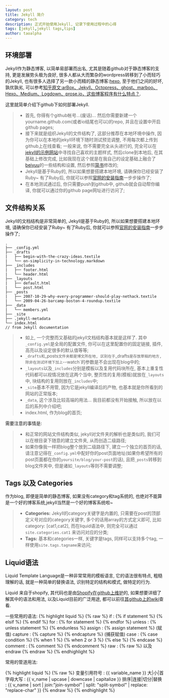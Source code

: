 ```yaml
---
layout: post
title: Jekyll 简介
category: tech 
description: 正式开始使用Jekyll, 记录下使用过程中的心得
tags: [jekyll,jekyll tags,tips]
author: taoalpha
---
```


## 环境部署

 Jekyll作为静态博客, 以简单易部署而出名, 尤其是随着github对于静态博客的支持, 更是发展势头极为良好, 很多人都从大而繁杂的wordpress转移到了小而轻巧的Jekyll, 也有很多人选择了另一款小而精的静态博客:[hexo](https://hexo.io/), 至于他们之间的好坏, 孰优孰劣, 可以参考[知乎原文:arBox、Jekyll、Octopress、ghost、marboo、Hexo、Medium、Logdown、prose.io，这些博客程序有什么特点？](http://www.zhihu.com/question/21981094).

 这里就简单介绍下github下如何部署Jekyll.

> - 首先, 你得有个github帐号...(废话)... 然后你需要新建一个yourname.github.com(或者io结尾也可以)的repo, 并且在设置中开启github pages;
> - 接下来就是组织Jekyll的文件结构了, 这部分推荐在本地环境中操作, 因为你可以在本地的jekyll环境下随时测试预览调整, 不用每次都上传到github上在线查看; 一般来说, 你不需要完全从头进行的, 完全可以在[jekyll的示例网站](https://github.com/jekyll/jekyll/wiki/Sites)中寻找自己喜欢的主题样式, 然后clone到本地后, 在其基础上修改完成, 比如我现在这个就是在我自己的设定基础上融合了[beiyuu](http://beiyuu.com)的一些结构和设置, 然后参照[简书](http://www.jianshu.com/)修改的;
> - Jekyll是基于Ruby的, 所以如果想要搭建本地环境, 请确保你已经安装了Ruby~ 有了Ruby后, 你就可以参照[官网的安装指南](http://jekyllrb.com/docs/installation/)一步步操作了;
> - 在本地测试通过后, 你只需要push到github中, github就会自动帮你编译, 你就可以通过你的github page网址进行访问了;

## 文件结构关系

 Jekyll的文档结构是非常简单的, Jekyll是基于Ruby的, 所以如果想要搭建本地环境, 请确保你已经安装了Ruby~ 有了Ruby后, 你就可以参照[官网的安装指南](http://jekyllrb.com/docs/installation/)一步步操作了;

    .
    ├── _config.yml
    ├── _drafts
    |   ├── begin-with-the-crazy-ideas.textile
    |   └── on-simplicity-in-technology.markdown
    ├── _includes
    |   ├── footer.html
    |   └── header.html
    ├── _layouts
    |   ├── default.html
    |   └── post.html
    ├── _posts
    |   ├── 2007-10-29-why-every-programmer-should-play-nethack.textile
    |   └── 2009-04-26-barcamp-boston-4-roundup.textile
    ├── _data
    |   └── members.yml
    ├── _site
    ├── .jekyll-metadata
    └── index.html   
    // from Jekyll documentation

> - 如上, 一个完整而又基础的jekyll文档结构基本就是这样了. 其中`_config.yml`是全局的配置文件, 你可以在这里配置你的固定链接, 插件, 高亮以及设定很多的默认值等等;
> - `_drafts和`_posts`文件夹都是博文所在地, 区别在于`_drafts`是存放草稿的地方, 除非在测试环境下加上`--watch`的参数是不会出现在blog中的;
> - `_layouts`以及`_includes`分别是模板以及复用代码块所在, 基本上重复性代码都可以视情况放在这两个当中, 整页性的复用(模板)就放在`_layouts`中, 块结构的复用则放在`_includes`中;
> - `_site`基本不用管, 因为它是jekyll编译后的产物, 也基本就是你所看到的网站的正常版本;
> - `_data`, 这个涉及比较高端的用法... 我目前都没有开始接触, 所以放在以后的系列中介绍吧;
> - index.html, 作为blog的首页;

需要注意的事情是:

> - 和正常的网站文件结构类似, jekyll对文件夹的解析也是类似的, 我们可以在根目录下随意的建立文件夹, 从而创造二级路径;
> - 如果你像我一样把blog整个放到二级路径下, 建立一个独立的首页的话, 请注意记得在`_config.yml`中配好你的post页面地址(如果你希望所有的post页面都在你的`yoursite/blog/your-post`的话), 且把`_posts`转移到blog文件夹中, 但是诸如`_layouts`等则不需要调整;


## Tags 以及 Categories

 作为blog, 即便是简单的静态博客, 如果没有category和tag系统的, 也绝对不能算是一个好的博客系统,jekyll当然是一个好的博客系统啦~

> - **Categories:** Jekyll的category关键字是内置的, 只需要在post的顶部定义号对应的category关键字, 多个的话用array的方式定义即可, 比如category: [cat1,cat2], 而在liquid语法中, 则完全可以通过 `site.categories.cat1` 来访问对应的分类;
> - **Tags:** 基本和categories一样, 关键字是tags, 同样可以支持多个tag, 一样使用`site.tags.tagname`来访问; 

## Liquid语法

 Liquid Template Language是一种非常常用的模板语言, 它的语法很有特点, 粗糙理解的话, 就是一种简单的替换语法, 识别特定的结构和模式, 做特定的行为.

 Liquid 来自于shopify, 其代码也是由[Shopify在github上维护](https://github.com/Shopify/liquid)的, 如果想要详细了解其中的语法和用法, 以及Liquid目前的广泛用途, 都可以前往[其github上的wiki](https://github.com/Shopify/liquid/wiki)查看.

 一些常用的语法:
{% highlight liquid %}
{% raw %}
if : {% if statement %} {% elsif %} {% endif %}
for : {% for statement %} {% endfor %}
unless : {% unless statement %} {% endunless %}
assign : {% assign statement %} (赋值)
capture : {% capture %} {% endcapture %} (捕获赋值)
case : {% case condition %} {% when 1 %} {% when 2 or 3 %} {% else %} {% endcase %}
comment : {% comment %} {% endcomment %}
raw : {% raw %} 以及 endraw
{% endraw %}
{% endhighlight %}

 常用的管道用法:

{% highlight liquid %}
{% raw %}
变量引用符号 : {{ variable_name }}
大|小|首字母大写 : {{ v_name | upcase | downcase | capitalize }}
排序|连接|切分|替换 : {{ v_name | sort | join:"join-symbol" | split: "split-symbol" | replace: "replace-char" }}
{% endraw %}
{% endhighlight %}


[TaoAlpha]:    http://zzgary.info "TaoAlpha"
